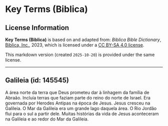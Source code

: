 # Key Terms (Biblica)

## License Information

**Key Terms (Biblica)** is based on and adapted from: _Biblica Bible Dictionary_, [Biblica, Inc.](https://www.biblica.com/), 2023, which is licensed under a [CC BY-SA 4.0 license](https://creativecommons.org/licenses/by-sa/4.0/legalcode.en).

This markdown version (created `2025-10-20`) is provided under the same license.



--------------------------------

## Galileia (id: 145545)

A área norte da terra que Deus prometeu dar à linhagem da família de Abraão. Incluía terras que faziam parte do reino do norte de Israel. Era governada por Herodes Antipas na época de Jesus. Jesus cresceu na Galileia. O Mar da Galileia era um grande lago daquela área. O Rio Jordão flui para o sul a partir dele. Muitas histórias da vida de Jesus aconteceram na Galileia e ao redor do Mar da Galileia.


